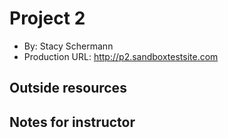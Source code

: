 # Project 2
+ By: Stacy Schermann
+ Production URL: <http://p2.sandboxtestsite.com>

## Outside resources



## Notes for instructor
